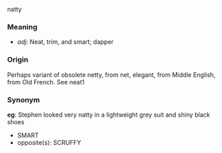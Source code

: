 natty
### Meaning
+ _adj_: Neat, trim, and smart; dapper

### Origin

Perhaps variant of obsolete netty, from net, elegant, from Middle English, from Old French. See neat1

### Synonym

__eg__: Stephen looked very natty in a lightweight grey suit and shiny black shoes

+ SMART
+ opposite(s): SCRUFFY


